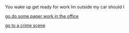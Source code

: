 You wake up get ready for work 
Im outside my car should I 

[go do some paper work in the office]()

[go to a crime scene](go-to-crime-scene)